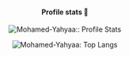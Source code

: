 <h4 align="center">Profile stats 🎹</h4>
<p align="center"><img src="https://github-readme-stats.vercel.app/api?username=Mohamed-Yahyaa&show_icons=true&theme=synthwave" alt="Mohamed-Yahyaa:: Profile Stats" /></p>

<p align="center"><img src="https://github-readme-stats.vercel.app/api/top-langs/?username=Mohamed-Yahyaa&langs_count=10&theme=tokyonight&layout=compact" alt="Mohamed-Yahyaa: Top Langs" /></p>
